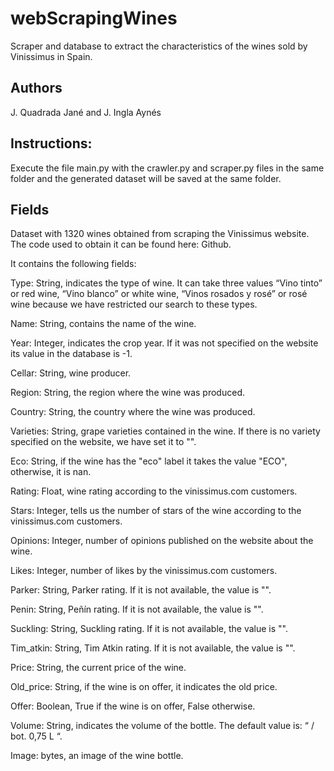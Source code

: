 # webScrapingWines
Scraper and database to extract the characteristics of the wines sold by Vinissimus in Spain.
## Authors
J. Quadrada Jané and J. Ingla Aynés
## Instructions:
Execute the file main.py with the crawler.py and scraper.py files in the same folder and the generated dataset will be saved at the same folder.
## Fields
Dataset with 1320 wines obtained from scraping the Vinissimus website. The code used to obtain it can be found here: Github.

It contains the following fields:

Type: String, indicates the type of wine. It can take three values “Vino tinto” or red wine, “Vino blanco” or white wine, “Vinos rosados y rosé” or rosé wine because we have restricted our search to these types.

Name: String, contains the name of the wine.

Year: Integer, indicates the crop year. If it was not specified on the website its value in the database is -1.

Cellar: String, wine producer.

Region: String, the region where the wine was produced.

Country: String, the country where the wine was produced.

Varieties: String, grape varieties contained in the wine. If there is no variety specified on the website, we have set it to "".

Eco: String, if the wine has the "eco" label it takes the value "ECO", otherwise, it is nan.

Rating: Float, wine rating according to the vinissimus.com customers.

Stars: Integer, tells us the number of stars of the wine according to the vinissimus.com customers.

Opinions: Integer, number of opinions published on the website about the wine.

Likes: Integer, number of likes by the vinissimus.com customers.

Parker: String, Parker rating. If it is not available, the value is "".

Penin: String, Peñín rating. If it is not available, the value is "".

Suckling: String, Suckling rating.  If it is not available, the value is "".

Tim_atkin: String, Tim Atkin rating.  If it is not available, the value is "".

Price: String, the current price of the wine.

Old_price: String, if the wine is on offer, it indicates the old price.

Offer: Boolean, True if the wine is on offer, False otherwise.

Volume: String, indicates the volume of the bottle. The default value is: “ / bot. 0,75 L “.

Image: bytes, an image of the wine bottle.

